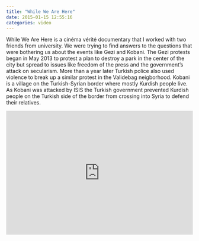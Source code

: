 ```yaml
---
title: "While We Are Here"
date: 2015-01-15 12:55:16
categories: video
---
```


While We Are Here is a cinéma vérité documentary that I worked with two friends from university. We were trying to find answers to the questions that were bothering us about the events like Gezi and Kobani. The Gezi protests began in May 2013 to protest a plan to destroy a park in the center of the city but spread to issues like freedom of the press and the government’s attack on secularism. More than a year later Turkish police also used violence to break up a similar protest in the Validebag neigborhood. Kobani is a village on the Turkish-Syrian border where mostly Kurdish people live. As Kobani was attacked by ISIS the Turkish government prevented Kurdish people on the Turkish side of the border from crossing into Syria to defend their relatives.

<iframe src="https://player.vimeo.com/video/115701943" style="width: 100%; height:334px" frameborder="0" webkitallowfullscreen mozallowfullscreen allowfullscreen></iframe>
